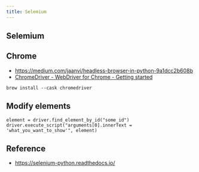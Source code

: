```yaml
---
title: Selemium
---
```


## Selemium


## Chrome
- https://medium.com/jaanvi/headless-browser-in-python-9a1dcc2b608b
- [ChromeDriver \- WebDriver for Chrome \- Getting started](https://chromedriver.chromium.org/getting-started)

```
brew install --cask chromedriver
```

## Modify elements

```
element = driver.find_element_by_id("some_id")
driver.execute_script("arguments[0].innerText = 'what_you_want_to_show'", element)
```

## Reference
- https://selenium-python.readthedocs.io/
